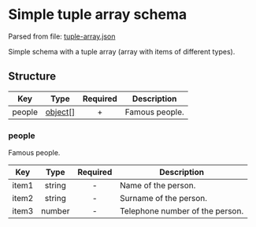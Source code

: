 # Simple tuple array schema
Parsed from file: [tuple-array.json](https://github.com/McCastles/JMC/blob/master/examples/tuple-array.json)

Simple schema with a tuple array (array with items of different types).
## Structure

|Key|Type|Required|Description|
|-|:-:|:-:|-|
|people|[object[]](#people)|+|Famous people.|
### people
Famous people.

|Key|Type|Required|Description|
|-|:-:|:-:|-|
|item1|string|-|Name of the person.|
|item2|string|-|Surname of the person.|
|item3|number|-|Telephone number of the person.|